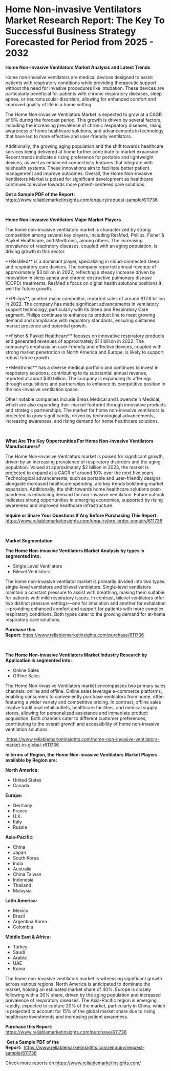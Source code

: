 <p><h1>Home Non-invasive Ventilators Market Research Report: The Key To Successful Business Strategy Forecasted for Period from 2025 - 2032</h1></p><p><strong>Home Non-invasive Ventilators Market Analysis and Latest Trends</strong></p>
<p><p>Home non-invasive ventilators are medical devices designed to assist patients with respiratory conditions while providing therapeutic support without the need for invasive procedures like intubation. These devices are particularly beneficial for patients with chronic respiratory diseases, sleep apnea, or neuromuscular disorders, allowing for enhanced comfort and improved quality of life in a home setting.</p><p>The Home Non-invasive Ventilators Market is expected to grow at a CAGR of 9% during the forecast period. This growth is driven by several factors, including the increasing prevalence of chronic respiratory diseases, rising awareness of home healthcare solutions, and advancements in technology that have led to more effective and user-friendly ventilators. </p><p>Additionally, the growing aging population and the shift towards healthcare services being delivered at home further contribute to market expansion. Recent trends indicate a rising preference for portable and lightweight devices, as well as enhanced connectivity features that integrate with telehealth systems. These innovations aim to facilitate better patient management and improve outcomes. Overall, the Home Non-invasive Ventilators Market is poised for significant development as healthcare continues to evolve towards more patient-centered care solutions.</p></p>
<p><strong>Get a Sample PDF of the Report:&nbsp;</strong> <a href="https://www.reliablemarketinsights.com/enquiry/request-sample/611736?utm_campaign=3317&utm_medium=2&utm_source=Github&utm_content=ia&utm_term=23032025&utm_id=home-non-invasive-ventilators">https://www.reliablemarketinsights.com/enquiry/request-sample/611736</a></p>
<p>&nbsp;</p>
<p><strong>Home Non-invasive Ventilators Major Market Players</strong></p>
<p><p>The home non-invasive ventilators market is characterized by strong competition among several key players, including ResMed, Philips, Fisher & Paykel Healthcare, and Medtronic, among others. The increasing prevalence of respiratory diseases, coupled with an aging population, is driving growth in this sector.</p><p>**ResMed** is a dominant player, specializing in cloud-connected sleep and respiratory care devices. The company reported annual revenue of approximately $3 billion in 2022, reflecting a steady increase driven by innovation in sleep apnea and chronic obstructive pulmonary disease (COPD) treatments. ResMed's focus on digital health solutions positions it well for future growth.</p><p>**Philips**, another major competitor, reported sales of around $17.8 billion in 2022. The company has made significant advancements in ventilatory support technology, particularly with its Sleep and Respiratory Care segment. Philips continues to enhance its product line to meet growing demand and compliance with regulatory standards, ensuring sustained market presence and potential growth.</p><p>**Fisher & Paykel Healthcare** focuses on innovative respiratory products and generated revenues of approximately $1.1 billion in 2022. The company's emphasis on user-friendly and effective devices, coupled with strong market penetration in North America and Europe, is likely to support robust future growth.</p><p>**Medtronic** has a diverse medical portfolio and continues to invest in respiratory solutions, contributing to its substantial annual revenue, reported at about $30 billion. The company is expanding its offerings through acquisitions and partnerships to enhance its competitive position in the non-invasive ventilation space.</p><p>Other notable companies include Breas Medical and Lowenstein Medical, which are also expanding their market footprint through innovative products and strategic partnerships. The market for home non-invasive ventilators is projected to grow significantly, driven by technological advancements, increasing awareness, and rising demand for home healthcare solutions.</p></p>
<p>&nbsp;</p>
<p><strong>What Are The Key Opportunities For Home Non-invasive Ventilators Manufacturers?</strong></p>
<p><p>The Home Non-invasive Ventilators market is poised for significant growth, driven by an increasing prevalence of respiratory disorders and the aging population. Valued at approximately $2 billion in 2023, the market is projected to expand at a CAGR of around 10% over the next five years. Technological advancements, such as portable and user-friendly designs, alongside increased healthcare spending, are key trends bolstering market expansion. Additionally, the shift towards home healthcare solutions post-pandemic is enhancing demand for non-invasive ventilation. Future outlook indicates strong opportunities in emerging economies, supported by rising awareness and improved healthcare infrastructure.</p></p>
<p><strong>Inquire or Share Your Questions If Any Before Purchasing This Report:</strong> <a href="https://www.reliablemarketinsights.com/enquiry/pre-order-enquiry/611736?utm_campaign=3317&utm_medium=2&utm_source=Github&utm_content=ia&utm_term=23032025&utm_id=home-non-invasive-ventilators">https://www.reliablemarketinsights.com/enquiry/pre-order-enquiry/611736</a></p>
<p>&nbsp;</p>
<p><strong>Market Segmentation</strong></p>
<p><strong>The Home Non-invasive Ventilators Market Analysis by types is segmented into:</strong></p>
<p><ul><li>Single Level Ventilators</li><li>Bilevel Ventilators</li></ul></p>
<p><p>The home non-invasive ventilator market is primarily divided into two types: single-level ventilators and bilevel ventilators. Single-level ventilators maintain a constant pressure to assist with breathing, making them suitable for patients with mild respiratory issues. In contrast, bilevel ventilators offer two distinct pressure settings—one for inhalation and another for exhalation—providing enhanced comfort and support for patients with more complex respiratory conditions. Both types cater to the growing demand for at-home respiratory care solutions.</p></p>
<p><strong>Purchase this Report:&nbsp;</strong><a href="https://www.reliablemarketinsights.com/purchase/611736?utm_campaign=3317&utm_medium=2&utm_source=Github&utm_content=ia&utm_term=23032025&utm_id=home-non-invasive-ventilators">https://www.reliablemarketinsights.com/purchase/611736</a></p>
<p>&nbsp;</p>
<p><strong>The Home Non-invasive Ventilators Market Industry Research by Application is segmented into:</strong></p>
<p><ul><li>Online Sales</li><li>Offline Sales</li></ul></p>
<p><p>The Home Non-invasive Ventilators market encompasses two primary sales channels: online and offline. Online sales leverage e-commerce platforms, enabling consumers to conveniently purchase ventilators from home, often featuring a wider variety and competitive pricing. In contrast, offline sales involve traditional retail outlets, healthcare facilities, and medical supply stores, allowing for personalized assistance and immediate product acquisition. Both channels cater to different customer preferences, contributing to the overall growth and accessibility of home non-invasive ventilation solutions.</p></p>
<p><a href="https://www.reliablemarketinsights.com/home-non-invasive-ventilators-market-in-global-r611736?utm_campaign=3317&utm_medium=2&utm_source=Github&utm_content=ia&utm_term=23032025&utm_id=home-non-invasive-ventilators">&nbsp;https://www.reliablemarketinsights.com/home-non-invasive-ventilators-market-in-global-r611736</a></p>
<p><strong>In terms of Region, the Home Non-invasive Ventilators Market Players available by Region are:</strong></p>
<p>
    <p> <strong> North America: </strong>
        <ul>
            <li>United States</li>
            <li>Canada</li>
        </ul>
        </p> 
    <p> <strong> Europe: </strong>
        <ul>
            <li>Germany</li>
            <li>France</li>
            <li>U.K.</li>
            <li>Italy</li>
            <li>Russia</li>
        </ul>
        </p> 
    <p> <strong> Asia-Pacific: </strong>
        <ul>
            <li>China</li>
            <li>Japan</li>
            <li>South Korea</li>
            <li>India</li>
            <li>Australia</li>
            <li>China Taiwan</li>
            <li>Indonesia</li>
            <li>Thailand</li>
            <li>Malaysia</li>
        </ul>
        </p> 
    <p> <strong> Latin America: </strong>
        <ul>
            <li>Mexico</li>
            <li>Brazil</li>
            <li>Argentina Korea</li>
            <li>Colombia</li>
        </ul>
        </p> 
    <p> <strong> Middle East & Africa: </strong>
        <ul>
            <li>Turkey</li>
            <li>Saudi</li>
            <li>Arabia</li>
            <li>UAE</li>
            <li>Korea</li>
        </ul>
    </p>
    </p>
<p><p>The home non-invasive ventilators market is witnessing significant growth across various regions. North America is anticipated to dominate the market, holding an estimated market share of 40%. Europe is closely following with a 30% share, driven by the aging population and increased prevalence of respiratory diseases. The Asia-Pacific region is emerging rapidly, expected to capture 20% of the market, particularly in China, which is projected to account for 15% of the global market share due to rising healthcare investments and increasing patient awareness.</p></p>
<p><strong>Purchase this Report: </strong><a href="https://www.reliablemarketinsights.com/purchase/611736?utm_campaign=3317&utm_medium=2&utm_source=Github&utm_content=ia&utm_term=23032025&utm_id=home-non-invasive-ventilators">https://www.reliablemarketinsights.com/purchase/611736</a></p>
<p>&nbsp;<strong>Get a Sample PDF of the Report:&nbsp;&nbsp;</strong><a href="https://www.reliablemarketinsights.com/enquiry/request-sample/611736?utm_campaign=3317&utm_medium=2&utm_source=Github&utm_content=ia&utm_term=23032025&utm_id=home-non-invasive-ventilators">https://www.reliablemarketinsights.com/enquiry/request-sample/611736</a></p>
<p><strong></strong></p>
<p>Check more reports on <a href="https://www.reliablemarketinsights.com/?utm_campaign=3317&utm_medium=2&utm_source=Github&utm_content=ia&utm_term=23032025&utm_id=home-non-invasive-ventilators">https://www.reliablemarketinsights.com/</a></p>